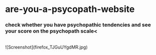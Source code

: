 # are-you-a-psycopath-website
<h3><b>check whether you have psychopathic tendencies and see your score on the psychopath scale<</b></h3><br/>
![Screenshot](firefox_TJGuUYgdMR.jpg)

